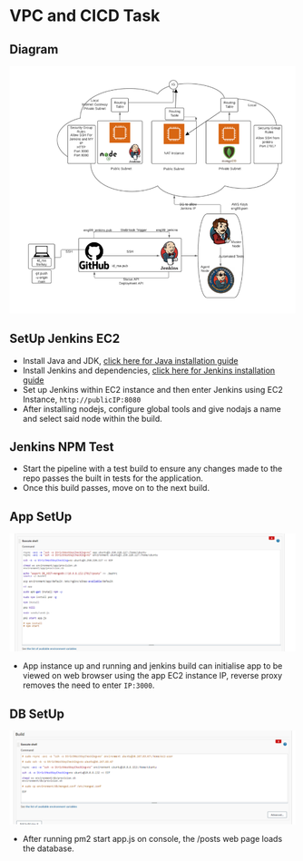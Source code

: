 # VPC and CICD Task

## Diagram
![diagram](images/jenkinsvpc.png)

## SetUp Jenkins EC2
- Install Java and JDK, [click here for Java installation guide](https://www.digitalocean.com/community/tutorials/how-to-install-java-with-apt-on-ubuntu-18-04#installing-specific-versions-of-openjdk)
- Install Jenkins and dependencies, [click here for Jenkins installation guide](https://www.digitalocean.com/community/tutorials/how-to-install-jenkins-on-ubuntu-18-04) 
- Set up Jenkins within EC2 instance and then enter Jenkins using EC2 Instance, `http://publicIP:8080`
- After installing nodejs, configure global tools and give nodajs a name and select said node within the build. 

## Jenkins NPM Test
- Start the pipeline with a test build to ensure any changes made to the repo passes the built in tests for the application. 
- Once this build passes, move on to the next build. 

## App SetUp
![app code](images/app_code.PNG)
- App instance up and running and jenkins build can initialise app to be viewed on web browser using the app EC2 instance IP, reverse proxy removes the need to enter `IP:3000`. 

## DB SetUp
![DB Code](images/db_code.PNG)
- After running pm2 start app.js on console, the /posts web page loads the database. 
